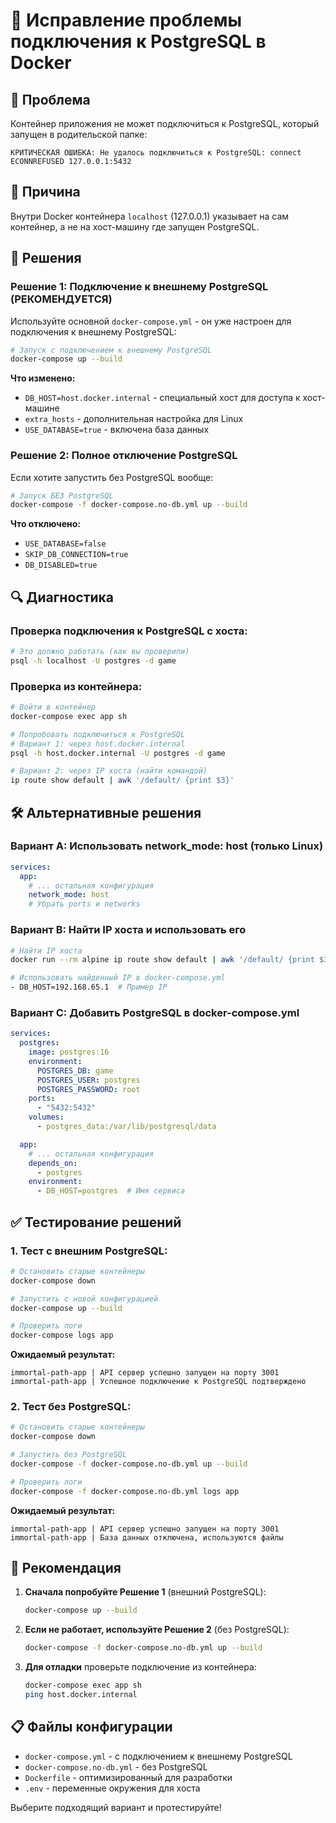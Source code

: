 # 🔧 Исправление проблемы подключения к PostgreSQL в Docker

## 🚨 Проблема

Контейнер приложения не может подключиться к PostgreSQL, который запущен в родительской папке:

```
КРИТИЧЕСКАЯ ОШИБКА: Не удалось подключиться к PostgreSQL: connect ECONNREFUSED 127.0.0.1:5432
```

## 🎯 Причина

Внутри Docker контейнера `localhost` (127.0.0.1) указывает на сам контейнер, а не на хост-машину где запущен PostgreSQL.

## 🚀 Решения

### Решение 1: Подключение к внешнему PostgreSQL (РЕКОМЕНДУЕТСЯ)

Используйте основной `docker-compose.yml` - он уже настроен для подключения к внешнему PostgreSQL:

```bash
# Запуск с подключением к внешнему PostgreSQL
docker-compose up --build
```

**Что изменено:**
- `DB_HOST=host.docker.internal` - специальный хост для доступа к хост-машине
- `extra_hosts` - дополнительная настройка для Linux
- `USE_DATABASE=true` - включена база данных

### Решение 2: Полное отключение PostgreSQL

Если хотите запустить без PostgreSQL вообще:

```bash
# Запуск БЕЗ PostgreSQL
docker-compose -f docker-compose.no-db.yml up --build
```

**Что отключено:**
- `USE_DATABASE=false`
- `SKIP_DB_CONNECTION=true`
- `DB_DISABLED=true`

## 🔍 Диагностика

### Проверка подключения к PostgreSQL с хоста:

```bash
# Это должно работать (как вы проверили)
psql -h localhost -U postgres -d game
```

### Проверка из контейнера:

```bash
# Войти в контейнер
docker-compose exec app sh

# Попробовать подключиться к PostgreSQL
# Вариант 1: через host.docker.internal
psql -h host.docker.internal -U postgres -d game

# Вариант 2: через IP хоста (найти командой)
ip route show default | awk '/default/ {print $3}'
```

## 🛠️ Альтернативные решения

### Вариант A: Использовать network_mode: host (только Linux)

```yaml
services:
  app:
    # ... остальная конфигурация
    network_mode: host
    # Убрать ports и networks
```

### Вариант B: Найти IP хоста и использовать его

```bash
# Найти IP хоста
docker run --rm alpine ip route show default | awk '/default/ {print $3}'

# Использовать найденный IP в docker-compose.yml
- DB_HOST=192.168.65.1  # Пример IP
```

### Вариант C: Добавить PostgreSQL в docker-compose.yml

```yaml
services:
  postgres:
    image: postgres:16
    environment:
      POSTGRES_DB: game
      POSTGRES_USER: postgres
      POSTGRES_PASSWORD: root
    ports:
      - "5432:5432"
    volumes:
      - postgres_data:/var/lib/postgresql/data

  app:
    # ... остальная конфигурация
    depends_on:
      - postgres
    environment:
      - DB_HOST=postgres  # Имя сервиса
```

## ✅ Тестирование решений

### 1. Тест с внешним PostgreSQL:

```bash
# Остановить старые контейнеры
docker-compose down

# Запустить с новой конфигурацией
docker-compose up --build

# Проверить логи
docker-compose logs app
```

**Ожидаемый результат:**
```
immortal-path-app | API сервер успешно запущен на порту 3001
immortal-path-app | Успешное подключение к PostgreSQL подтверждено
```

### 2. Тест без PostgreSQL:

```bash
# Остановить старые контейнеры
docker-compose down

# Запустить без PostgreSQL
docker-compose -f docker-compose.no-db.yml up --build

# Проверить логи
docker-compose -f docker-compose.no-db.yml logs app
```

**Ожидаемый результат:**
```
immortal-path-app | API сервер успешно запущен на порту 3001
immortal-path-app | База данных отключена, используются файлы
```

## 🎯 Рекомендация

1. **Сначала попробуйте Решение 1** (внешний PostgreSQL):
   ```bash
   docker-compose up --build
   ```

2. **Если не работает, используйте Решение 2** (без PostgreSQL):
   ```bash
   docker-compose -f docker-compose.no-db.yml up --build
   ```

3. **Для отладки** проверьте подключение из контейнера:
   ```bash
   docker-compose exec app sh
   ping host.docker.internal
   ```

## 📋 Файлы конфигурации

- `docker-compose.yml` - с подключением к внешнему PostgreSQL
- `docker-compose.no-db.yml` - без PostgreSQL
- `Dockerfile` - оптимизированный для разработки
- `.env` - переменные окружения для хоста

Выберите подходящий вариант и протестируйте!